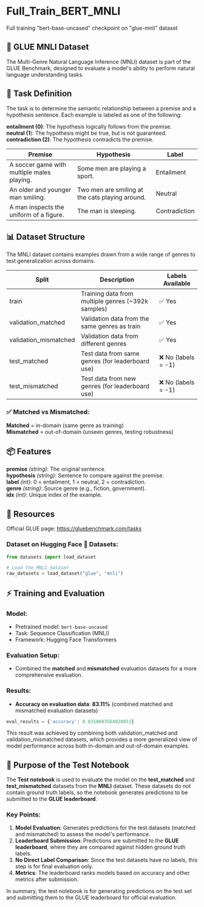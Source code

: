 # Full_Train_BERT_MNLI
Full training "bert-base-uncased" checkpoint on "glue-mnli" dataset

## 🧠 GLUE MNLI Dataset
The Multi-Genre Natural Language Inference (MNLI) dataset is part of the GLUE Benchmark, designed to evaluate a model's ability to perform natural language understanding tasks.

## 📘 Task Definition
The task is to determine the semantic relationship between a premise and a hypothesis sentence. Each example is labeled as one of the following:

**entailment (0)**: The hypothesis logically follows from the premise.  
**neutral (1**): The hypothesis might be true, but is not guaranteed.  
**contradiction (2)**: The hypothesis contradicts the premise.  

| Premise                                           | Hypothesis                                      | Label         |
|--------------------------------------------------|-------------------------------------------------|---------------|
| A soccer game with multiple males playing.       | Some men are playing a sport.                   | Entailment    |
| An older and younger man smiling.                | Two men are smiling at the cats playing around. | Neutral       |
| A man inspects the uniform of a figure.          | The man is sleeping.                            | Contradiction |

## 📊 Dataset Structure
The MNLI dataset contains examples drawn from a wide range of genres to test generalization across domains.

| Split                 | Description                                        | Labels Available |
|----------------------|----------------------------------------------------|------------------|
| train                | Training data from multiple genres (~392k samples) | ✅ Yes           |
| validation_matched   | Validation data from the same genres as train      | ✅ Yes           |
| validation_mismatched| Validation data from different genres              | ✅ Yes           |
| test_matched         | Test data from same genres (for leaderboard use)   | ❌ No (labels = -1) |
| test_mismatched      | Test data from new genres (for leaderboard use)    | ❌ No (labels = -1) |

### ✅ Matched vs Mismatched:  
**Matched** = in-domain (same genre as training)  
**Mismatched** = out-of-domain (unseen genres, testing robustness)

## 📦 Features
**premise** *(string)*: The original sentence.  
**hypothesis** *(string)*: Sentence to compare against the premise.  
**label** *(int)*: 0 = entailment, 1 = neutral, 2 = contradiction.  
**genre** *(string)*: Source genre (e.g., fiction, government).  
**idx** *(int)*: Unique index of the example.

## 🔗 Resources
Official GLUE page: https://gluebenchmark.com/tasks

### Dataset on Hugging Face 🤗 Datasets:  
```python
from datasets import load_dataset

# Load the MNLI dataset
raw_datasets = load_dataset("glue", "mnli")
```
## ⚡ Training and Evaluation

### Model:
- Pretrained model: `bert-base-uncased`
- Task: Sequence Classification (MNLI)
- Framework: Hugging Face Transformers

### Evaluation Setup:
- Combined the **matched** and **mismatched** evaluation datasets for a more comprehensive evaluation.

### Results:
- **Accuracy on evaluation data**: **83.11%** (combined matched and mismatched evaluation datasets)

```python
eval_results = {'accuracy': 0.8310683564920853}
```
This result was achieved by combining both validation_matched and validation_mismatched datasets, which provides a more generalized view of model performance across both in-domain and out-of-domain examples.

## 🧪 Purpose of the Test Notebook

The **Test notebook** is used to evaluate the model on the **test_matched** and **test_mismatched** datasets from the **MNLI** dataset. These datasets do not contain ground truth labels, so the notebook generates predictions to be submitted to the **GLUE leaderboard**.

### Key Points:
1. **Model Evaluation**: Generates predictions for the test datasets (matched and mismatched) to assess the model's performance.
2. **Leaderboard Submission**: Predictions are submitted to the **GLUE leaderboard**, where they are compared against hidden ground truth labels.
3. **No Direct Label Comparison**: Since the test datasets have no labels, this step is for final evaluation only.
4. **Metrics**: The leaderboard ranks models based on accuracy and other metrics after submission.

In summary, the test notebook is for generating predictions on the test set and submitting them to the GLUE leaderboard for official evaluation.
